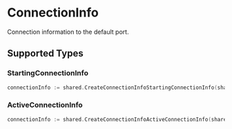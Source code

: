 # ConnectionInfo

Connection information to the default port.


## Supported Types

### StartingConnectionInfo

```go
connectionInfo := shared.CreateConnectionInfoStartingConnectionInfo(shared.StartingConnectionInfo{/* values here */})
```

### ActiveConnectionInfo

```go
connectionInfo := shared.CreateConnectionInfoActiveConnectionInfo(shared.ActiveConnectionInfo{/* values here */})
```

